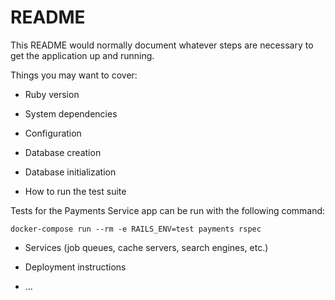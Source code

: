 # README

This README would normally document whatever steps are necessary to get the
application up and running.

Things you may want to cover:

* Ruby version

* System dependencies

* Configuration

* Database creation

* Database initialization

* How to run the test suite

Tests for the Payments Service app can be run with the following command:

```
docker-compose run --rm -e RAILS_ENV=test payments rspec
```

* Services (job queues, cache servers, search engines, etc.)

* Deployment instructions

* ...
